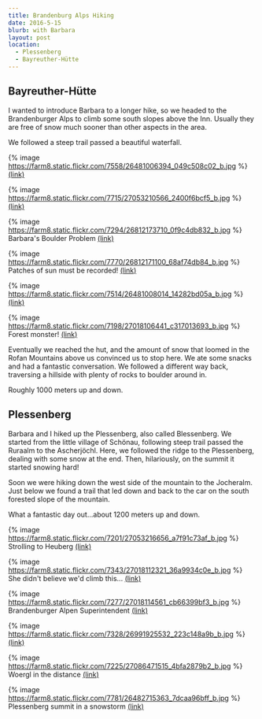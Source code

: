 ```yaml
---
title: Brandenburg Alps Hiking
date: 2016-5-15
blurb: with Barbara
layout: post
location: 
  - Plessenberg
  - Bayreuther-Hütte
---
```


## Bayreuther-Hütte

I wanted to introduce Barbara to a longer hike, so we headed to
the Brandenburger Alps to climb some south slopes above the Inn. Usually they
are free of snow much sooner than other aspects in the area.

We followed a steep trail passed a beautiful waterfall.

{% image https://farm8.static.flickr.com/7558/26481006394_049c508c02_b.jpg %}
<a href='https://www.flickr.com/photos/55338612@N00/26481006394'>(link)</a>



{% image https://farm8.static.flickr.com/7715/27053210566_2400f6bcf5_b.jpg %}
<a href='https://www.flickr.com/photos/55338612@N00/27053210566'>(link)</a>



{% image https://farm8.static.flickr.com/7294/26812173710_0f9c4db832_b.jpg %}
Barbara's Boulder Problem
<a href='https://www.flickr.com/photos/55338612@N00/26812173710'>(link)</a>



{% image https://farm8.static.flickr.com/7770/26812171100_68af74db84_b.jpg %}
Patches of sun must be recorded!
<a href='https://www.flickr.com/photos/55338612@N00/26812171100'>(link)</a>



{% image https://farm8.static.flickr.com/7514/26481008014_14282bd05a_b.jpg %}
<a href='https://www.flickr.com/photos/55338612@N00/26481008014'>(link)</a>



{% image https://farm8.static.flickr.com/7198/27018106441_c317013693_b.jpg %}
Forest monster!
<a href='https://www.flickr.com/photos/55338612@N00/27018106441'>(link)</a>


Eventually we reached the hut, and the amount of snow that loomed in the Rofan
Mountains above us convinced us to stop here. We ate some snacks and had a 
fantastic conversation. We followed a different way back, traversing a hillside
with plenty of rocks to boulder around in.

Roughly 1000 meters up and down.

## Plessenberg

Barbara and I hiked up the Plessenberg, also called Blessenberg.
We started from the little village of Schönau, following steep trail
passed the Ruraalm to the Ascherjöchl. Here, we followed the ridge to
the Plessenberg, dealing with some snow at the end. Then, hilariously,
on the summit it started snowing hard!

Soon we were hiking down the west side of the mountain to the Jocheralm.
Just below we found a trail that led down and back to the car on the
south forested slope of the mountain.

What a fantastic day out...about 1200 meters up and down.

{% image https://farm8.static.flickr.com/7201/27053216656_a7f91c73af_b.jpg %}
Strolling to Heuberg
<a href='https://www.flickr.com/photos/55338612@N00/27053216656'>(link)</a>


{% image https://farm8.static.flickr.com/7343/27018112321_36a9934c0e_b.jpg %}
She didn't believe we'd climb this...
<a href='https://www.flickr.com/photos/55338612@N00/27018112321'>(link)</a>


{% image https://farm8.static.flickr.com/7277/27018114561_cb66399bf3_b.jpg %}
Brandenburger Alpen Superintendent
<a href='https://www.flickr.com/photos/55338612@N00/27018114561'>(link)</a>



{% image https://farm8.static.flickr.com/7328/26991925532_223c148a9b_b.jpg %}
<a href='https://www.flickr.com/photos/55338612@N00/26991925532'>(link)</a>



{% image https://farm8.static.flickr.com/7225/27086471515_4bfa2879b2_b.jpg %}
Woergl in the distance
<a href='https://www.flickr.com/photos/55338612@N00/27086471515'>(link)</a>



{% image https://farm8.static.flickr.com/7781/26482715363_7dcaa96bff_b.jpg %}
Plessenberg summit in a snowstorm
<a href='https://www.flickr.com/photos/55338612@N00/26482715363'>(link)</a>


